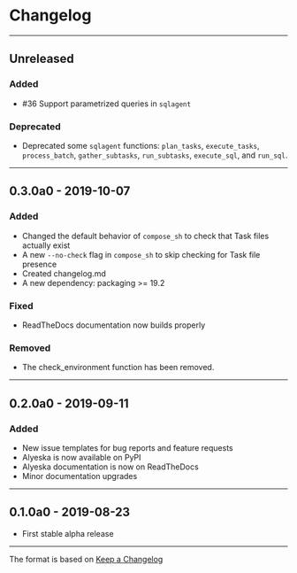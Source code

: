 # Changelog

---

## Unreleased

### Added

- #36 Support parametrized queries in `sqlagent`

### Deprecated

- Deprecated some `sqlagent` functions: `plan_tasks`, `execute_tasks`, `process_batch`, `gather_subtasks`, `run_subtasks`, `execute_sql`, and `run_sql`.

---

## 0.3.0a0 - 2019-10-07

### Added

- Changed the default behavior of `compose_sh` to check that Task files actually exist
- A new `--no-check` flag in `compose_sh` to skip checking for Task file presence
- Created changelog.md
- A new dependency: packaging >= 19.2

### Fixed

- ReadTheDocs documentation now builds properly

### Removed

- The check_environment function has been removed.

---

## 0.2.0a0 - 2019-09-11

### Added

- New issue templates for bug reports and feature requests
- Alyeska is now available on PyPI
- Alyeska documentation is now on ReadTheDocs
- Minor documentation upgrades

---

## 0.1.0a0 - 2019-08-23

- First stable alpha release

---

[Unreleased]: https://github.com/Dynatrace/alyeska/tree/master
[0.2.0a0]: https://github.com/Dynatrace/alyeska/tree/v0.3.0a
[0.2.0a0]: https://github.com/Dynatrace/alyeska/tree/v0.2.0a
[0.1.0a0]: https://github.com/Dynatrace/alyeska/tree/v0.1.0a

The format is based on [Keep a Changelog](https://keepachangelog.com/en/1.0.0/)
